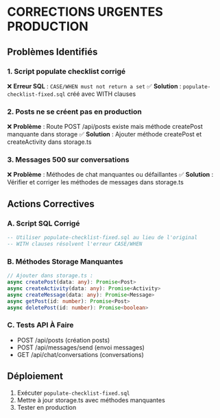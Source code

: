 # CORRECTIONS URGENTES PRODUCTION

## Problèmes Identifiés

### 1. Script populate checklist corrigé
❌ **Erreur SQL** : `CASE/WHEN must not return a set`
✅ **Solution** : `populate-checklist-fixed.sql` créé avec WITH clauses

### 2. Posts ne se créent pas en production
❌ **Problème** : Route POST /api/posts existe mais méthode createPost manquante dans storage
✅ **Solution** : Ajouter méthode createPost et createActivity dans storage.ts

### 3. Messages 500 sur conversations
❌ **Problème** : Méthodes de chat manquantes ou défaillantes
✅ **Solution** : Vérifier et corriger les méthodes de messages dans storage.ts

## Actions Correctives

### A. Script SQL Corrigé
```sql
-- Utiliser populate-checklist-fixed.sql au lieu de l'original
-- WITH clauses résolvent l'erreur CASE/WHEN
```

### B. Méthodes Storage Manquantes
```typescript
// Ajouter dans storage.ts :
async createPost(data: any): Promise<Post>
async createActivity(data: any): Promise<Activity>
async createMessage(data: any): Promise<Message>
async getPost(id: number): Promise<Post>
async deletePost(id: number): Promise<boolean>
```

### C. Tests API À Faire
- POST /api/posts (création posts)
- POST /api/messages/send (envoi messages)
- GET /api/chat/conversations (conversations)

## Déploiement
1. Exécuter `populate-checklist-fixed.sql` 
2. Mettre à jour storage.ts avec méthodes manquantes
3. Tester en production